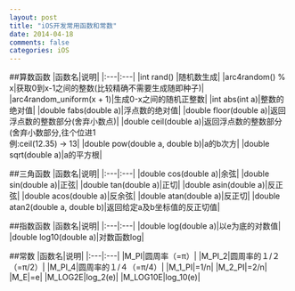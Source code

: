 ```yaml
---
layout: post
title: "iOS开发常用函数和常数"
date: 2014-04-18
comments: false
categories: iOS
---
```



##算数函数
|函数名|说明|
|:---|:---|
|int rand()  |随机数生成|
|arc4random() % x|获取0到x-1之间的整数(比较精确不需要生成随即种子)|
|arc4random_uniform(x + 1)|生成0-x之间的随机正整数|
|int abs(int a)|整数的绝对值|
|double fabs(double a)|浮点数的绝对值|
|double floor(double a)|返回浮点数的整数部分(舍弃小数点)|
|double ceil(double a)|返回浮点数的整数部分(舍弃小数部分,往个位进1<br>例:ceil(12.35) -> 13|
|double pow(double a, double b)|a的b次方|
|double sqrt(double a)|a的平方根|


##三角函数
|函数名|说明|
|:---|:---|
|double cos(double a)|余弦|
|double sin(double a)|正弦|
|double tan(double a)|正切|
|double asin(double a)|反正弦|
|double acos(double a)|反余弦|
|double atan(double a)|反正切|
|double atan2(double a, double b)|返回给定a及b坐标值的反正切值|


##指数函数
|函数名|说明|
|:---|:---|
|double log(double a)|以e为底的对数值|
|double log10(double a)|对数函数log|


##常数
|函数名|说明|
|:---|:---|
|M\_PI|圆周率（=π）|
|M\_PI_2|圆周率的１/２（=π/2）|
|M\_PI_4|圆周率的１/４（=π/4）|
|M\_1_PI|=1/n|
|M\_2_PI|=2/n|
|M\_E|=e|
|M\_LOG2E|log_2(e)|
|M\_LOG10E|log_10(e)|
